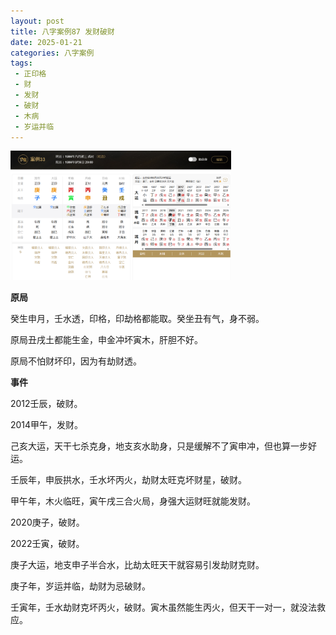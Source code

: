 ```yaml
---
layout: post
title: 八字案例87 发财破财
date: 2025-01-21
categories: 八字案例
tags:
 - 正印格
 - 财
 - 发财
 - 破财
 - 木病
 - 岁运并临
---
```


<img src="/images/bazi-example/bazi-example-87.PNG" width="70%">

**原局**

癸生申月，壬水透，印格，印劫格都能取。癸坐丑有气，身不弱。

原局丑戌土都能生金，申金冲坏寅木，肝胆不好。

原局不怕财坏印，因为有劫财透。

**事件**

2012壬辰，破财。

2014甲午，发财。

己亥大运，天干七杀克身，地支亥水助身，只是缓解不了寅申冲，但也算一步好运。

壬辰年，申辰拱水，壬水坏丙火，劫财太旺克坏财星，破财。

甲午年，木火临旺，寅午戌三合火局，身强大运财旺就能发财。

2020庚子，破财。

2022壬寅，破财。

庚子大运，地支申子半合水，比劫太旺天干就容易引发劫财克财。

庚子年，岁运并临，劫财为忌破财。

壬寅年，壬水劫财克坏丙火，破财。寅木虽然能生丙火，但天干一对一，就没法救应。
